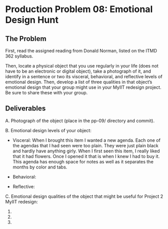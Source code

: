 # Production Problem 08: Emotional Design Hunt

## The Problem

First, read the assigned reading from Donald Norman, listed on the ITMD 362 syllabus.

Then, locate a physical object that you use regularly in your life (does not have to be an electronic or digital object), take a photograph of it, and identify in a sentence or two its visceral, behavioral, and reflective levels of emotional design. Then, develop a list of three qualities in that object’s emotional design that your group might use in your MyIIT redesign project. Be sure to share these with your group.

## Deliverables

A. Photograph of the object (place in the pp-09/ directory and commit).

B. Emotional design levels of your object:

* Visceral: 
  When I brought this item I wanted a new agenda. Each one of the agendas that I had seen were 
  too plain. They were just plain black and hardly have anything girly. 
  When I first seen this item, I really liked that it had flowers. Once I opened it that is when 
  I knew I had to buy it. This agenda has enough space for notes as well as it separates the 
  months by color and tabs. 

* Behavioral:

* Reflective:

C.  Emotional design qualities of the object that might be useful for Project 2 MyIIT redesign:

1.
2.
3.
